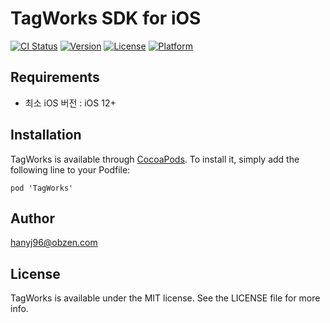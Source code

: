# TagWorks SDK for iOS

[![CI Status](https://img.shields.io/travis/68175154/TagWorks.svg?style=flat)](https://travis-ci.org/68175154/TagWorks)
[![Version](https://img.shields.io/cocoapods/v/TagWorks.svg?style=flat)](https://cocoapods.org/pods/TagWorks)
[![License](https://img.shields.io/cocoapods/l/TagWorks.svg?style=flat)](https://cocoapods.org/pods/TagWorks)
[![Platform](https://img.shields.io/cocoapods/p/TagWorks.svg?style=flat)](https://cocoapods.org/pods/TagWorks)

## Requirements

* 최소 iOS 버전 : iOS 12+

## Installation

TagWorks is available through [CocoaPods](https://cocoapods.org). To install
it, simply add the following line to your Podfile:

```ruby5
pod 'TagWorks'
```

## Author

hanyj96@obzen.com

## License

TagWorks is available under the MIT license. See the LICENSE file for more info.
